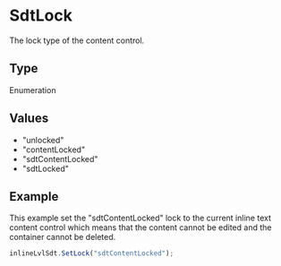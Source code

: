 # SdtLock

The lock type of the content control.

## Type

Enumeration

## Values

- "unlocked"
- "contentLocked"
- "sdtContentLocked"
- "sdtLocked"


## Example

This example set the "sdtContentLocked" lock to the current inline text content control which means that the content cannot be edited and the container cannot be deleted.

```javascript editor-docx
inlineLvlSdt.SetLock("sdtContentLocked");
```
